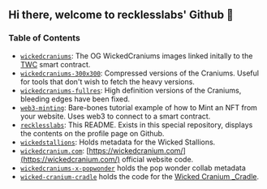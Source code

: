 ## Hi there, welcome to recklesslabs' Github 👋

### Table of Contents

- [`wickedcraniums`](https://github.com/recklesslabs/wickedcraniums): The OG WickedCraniums images linked initally to the [TWC](https://etherscan.io/token/0x85f740958906b317de6ed79663012859067e745b) smart contract.
- [`wickedcraniums-300x300`](https://github.com/recklesslabs/wickedcraniums-300x300): Compressed versions of the Craniums. Useful for tools that don't wish to fetch the heavy versions.
- [`wickedcraniums-fullres`](https://github.com/recklesslabs/wickedcraniums-fullres): High definition versions of the Craniums, bleeding edges have been fixed.
- [`web3-minting`](https://github.com/recklesslabs/web3-minting): Bare-bones tutorial example of how to Mint an NFT from your website. Uses web3 to connect to a smart contract.
- [`recklesslabs`](https://github.com/recklesslabs/recklesslabs): This README. Exists in this special repository, displays the contents on the profile page on Github.
- [`wickedstallions`](https://github.com/recklesslabs/wickedstallions): Holds metadata for the Wicked Stallions.
- [`wickedcranium.com`](https://github.com/recklesslabs/wickedcranium.com): [https://wickedcranium.com/](https://wickedcranium.com/) official website code. 
- [`wickedcraniums-x-popwonder`](https://github.com/recklesslabs/wickedcraniums-x-popwonder) holds the pop wonder collab metadata
- [`wicked-cranium-cradle`](https://github.com/recklesslabs/wicked-cranium-cradle) holds the code for the [Wicked Cranium _Cradle](https://wickedcraniumcradle.com/).
